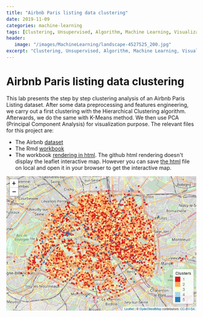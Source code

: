 ```yaml
---
title: "Airbnb Paris listing data clustering"
date: 2019-11-09
categories: machine-learning
tags: [Clustering, Unsupervised, Algorithm, Machine Learning, Visualization, R-Language, K-Means, PCA]
header: 
   image: "/images/MachineLearning/landscape-4527525_200.jpg"
excerpt: "Clustering, Unsupervised, Algorithm, Machine Learning, Visualization, R-Language, K-Means, PCA"
---
```


# Airbnb Paris listing data clustering
This lab presents the step by step clustering analysis of an Airbnb Paris Listing dataset. After some data preprocessing and features engineering, we carry out a first clustering with the Hierarchical Clustering algorithm. Afterwards, we do the same with K-Means method. We then use PCA (Principal Component Analysis) for visualization purpose. The relevant files for this project are:   
* The Airbnb [dataset](https://github.com/cjlise/MachineLearning/blob/master/AirBnB-Paris-small.Rdata)
* The Rmd [workbook](https://github.com/cjlise/MachineLearning/blob/master/Airbnb-clustering.Rmd)
* The workbook [rendering in html](http://htmlpreview.github.com/?https://github.com/cjlise/MachineLearning/blob/master/Airbnb-clustering.html). The github html rendering doesn't display the leaflet interactive map. However you can save [the html](https://github.com/cjlise/MachineLearning/blob/master/Airbnb-clustering.html) file on local and open it in your browser to get the interactive map.  
 
 ![Airbnb Paris Listing](/images/MachineLearning/Airbnb-Paris-Clustering-KMeans-Final.jpg "Airbnb Paris Clustering")



	